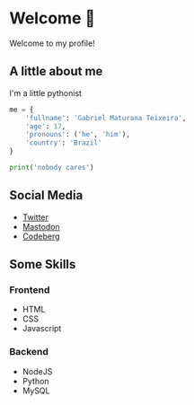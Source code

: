 # Welcome 👋

Welcome to my profile!

## A little about me

I'm a little pythonist

```py
me = {
    'fullname': 'Gabriel Maturana Teixeira',
    'age': 17,
    'pronouns': ('he', 'him'),
    'country': 'Brazil'
}

print('nobody cares')
```

## Social Media

- [Twitter](https://twitter.com/maturanei)
- [Mastodon](https://mstdn.social/@maturana)
- [Codeberg](https://codeberg.org/maturana)

## Some Skills

### Frontend

- HTML
- CSS
- Javascript

### Backend

- NodeJS
- Python
- MySQL
